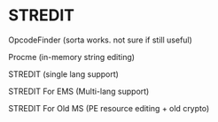 # STREDIT

OpcodeFinder (sorta works. not sure if still useful)

Procme (in-memory string editing)

STREDIT (single lang support)

STREDIT For EMS (Multi-lang support)

STREDIT For Old MS (PE resource editing + old crypto)
